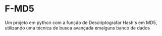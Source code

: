 # F-MD5
Um projeto em python com a função de Descriptografar Hash's em MD5, utilizando uma técnica de busca avançada emalguns banco de dados
